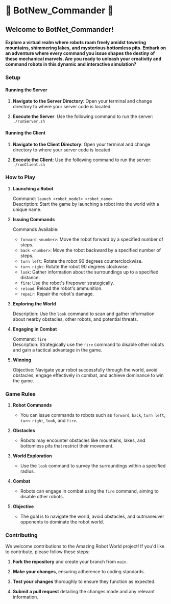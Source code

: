 # 🤖 BotNew_Commander 🤖

## Welcome to BotNet_Commander!

#### Explore a virtual realm where robots roam freely amidst towering mountains, shimmering lakes, and mysterious bottomless pits. Embark on an adventure where every command you issue shapes the destiny of these mechanical marvels. Are you ready to unleash your creativity and command robots in this dynamic and interactive simulation?


### Setup

#### Running the Server

1. **Navigate to the Server Directory**: Open your terminal and change directory to where your server code is located.

2. **Execute the Server**: Use the following command to run the server:
   `./runServer.sh`

#### Running the Client

1. **Navigate to the Client Directory**: Open your terminal and change directory to where your server code is located.

2. **Execute the Client**: Use the following command to run the server:
   `./runClient.sh`




### How to Play

1. **Launching a Robot**

   Command: `launch <robot_model> <robot_name>`  
   Description: Start the game by launching a robot into the world with a unique name.

2. **Issuing Commands**

   Commands Available:
    - `forward <number>`: Move the robot forward by a specified number of steps.
    - `back <number>`: Move the robot backward by a specified number of steps.
    - `turn left`: Rotate the robot 90 degrees counterclockwise.
    - `turn right`: Rotate the robot 90 degrees clockwise.
    - `look`: Gather information about the surroundings up to a specified distance.
    - `fire`: Use the robot's firepower strategically.
    - `reload`: Reload the robot's ammunition.
    - `repair`: Repair the robot's damage.

3. **Exploring the World**

   Description: Use the `look` command to scan and gather information about nearby obstacles, other robots, and potential threats.

4. **Engaging in Combat**

   Command: `fire`  
   Description: Strategically use the `fire` command to disable other robots and gain a tactical advantage in the game.

5. **Winning**

   Objective: Navigate your robot successfully through the world, avoid obstacles, engage effectively in combat, and achieve dominance to win the game.



### Game Rules

1. **Robot Commands**

    - You can issue commands to robots such as `forward`, `back`, `turn left`, `turn right`, `look`, and `fire`.

2. **Obstacles**

    - Robots may encounter obstacles like mountains, lakes, and bottomless pits that restrict their movement.

3. **World Exploration**

    - Use the `look` command to survey the surroundings within a specified radius.

4. **Combat**

    - Robots can engage in combat using the `fire` command, aiming to disable other robots.

5. **Objective**

    - The goal is to navigate the world, avoid obstacles, and outmaneuver opponents to dominate the robot world.


### Contributing

We welcome contributions to the Amazing Robot World project! If you'd like to contribute, please follow these steps:

1. **Fork the repository** and create your branch from `main`.

2. **Make your changes**, ensuring adherence to coding standards.

3. **Test your changes** thoroughly to ensure they function as expected.

4. **Submit a pull request** detailing the changes made and any relevant information.

